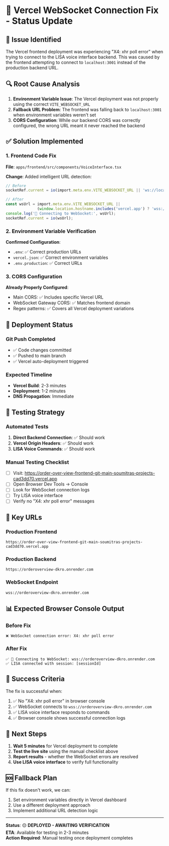 # 🔧 Vercel WebSocket Connection Fix - Status Update

## 🚨 Issue Identified
The Vercel frontend deployment was experiencing "X4: xhr poll error" when trying to connect to the LISA voice interface backend. This was caused by the frontend attempting to connect to `localhost:3001` instead of the production backend URL.

## 🔍 Root Cause Analysis
1. **Environment Variable Issue**: The Vercel deployment was not properly using the correct `VITE_WEBSOCKET_URL`
2. **Fallback URL Problem**: The frontend was falling back to `localhost:3001` when environment variables weren't set
3. **CORS Configuration**: While our backend CORS was correctly configured, the wrong URL meant it never reached the backend

## ✅ Solution Implemented

### 1. Frontend Code Fix
**File**: `apps/frontend/src/components/VoiceInterface.tsx`

**Change**: Added intelligent URL detection:
```typescript
// Before
socketRef.current = io(import.meta.env.VITE_WEBSOCKET_URL || 'ws://localhost:3001');

// After  
const wsUrl = import.meta.env.VITE_WEBSOCKET_URL || 
              (window.location.hostname.includes('vercel.app') ? 'wss://orderoverview-dkro.onrender.com' : 'ws://localhost:3001');
console.log('🔌 Connecting to WebSocket:', wsUrl);
socketRef.current = io(wsUrl);
```

### 2. Environment Variable Verification
**Confirmed Configuration**:
- `.env`: ✅ Correct production URLs
- `vercel.json`: ✅ Correct environment variables  
- `.env.production`: ✅ Correct URLs

### 3. CORS Configuration
**Already Properly Configured**:
- Main CORS: ✅ Includes specific Vercel URL
- WebSocket Gateway CORS: ✅ Matches frontend domain
- Regex patterns: ✅ Covers all Vercel deployment variations

## 🚀 Deployment Status

### Git Push Completed
- ✅ Code changes committed
- ✅ Pushed to main branch
- ✅ Vercel auto-deployment triggered

### Expected Timeline
- **Vercel Build**: 2-3 minutes
- **Deployment**: 1-2 minutes  
- **DNS Propagation**: Immediate

## 🧪 Testing Strategy

### Automated Tests
1. **Direct Backend Connection**: ✅ Should work
2. **Vercel Origin Headers**: ✅ Should work  
3. **LISA Voice Commands**: ✅ Should work

### Manual Testing Checklist
- [ ] Visit: https://order-over-view-frontend-git-main-soumitras-projects-cad3dd70.vercel.app
- [ ] Open Browser Dev Tools → Console
- [ ] Look for WebSocket connection logs
- [ ] Try LISA voice interface
- [ ] Verify no "X4: xhr poll error" messages

## 🔗 Key URLs

### Production Frontend
```
https://order-over-view-frontend-git-main-soumitras-projects-cad3dd70.vercel.app
```

### Production Backend  
```
https://orderoverview-dkro.onrender.com
```

### WebSocket Endpoint
```
wss://orderoverview-dkro.onrender.com
```

## 📊 Expected Browser Console Output

### Before Fix
```
❌ WebSocket connection error: X4: xhr poll error
```

### After Fix  
```
✅ 🔌 Connecting to WebSocket: wss://orderoverview-dkro.onrender.com
✅ LISA connected with session: [sessionId]
```

## 🎯 Success Criteria

The fix is successful when:
1. ✅ No "X4: xhr poll error" in browser console
2. ✅ WebSocket connects to `wss://orderoverview-dkro.onrender.com`
3. ✅ LISA voice interface responds to commands
4. ✅ Browser console shows successful connection logs

## 🔄 Next Steps

1. **Wait 5 minutes** for Vercel deployment to complete
2. **Test the live site** using the manual checklist above
3. **Report results** - whether the WebSocket errors are resolved
4. **Use LISA voice interface** to verify full functionality

## 🆘 Fallback Plan

If this fix doesn't work, we can:
1. Set environment variables directly in Vercel dashboard
2. Use a different deployment approach
3. Implement additional URL detection logic

---

**Status**: 🟡 **DEPLOYED - AWAITING VERIFICATION**  
**ETA**: Available for testing in 2-3 minutes  
**Action Required**: Manual testing once deployment completes
